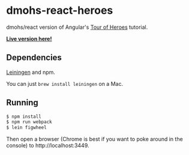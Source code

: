 # dmohs-react-heroes

dmohs/react version of Angular's [Tour of Heroes](https://angular.io/tutorial) tutorial.

**[Live version here!](https://zarsky-broad.github.io/dmohs-react-heroes/)**

## Dependencies

[Leiningen](https://leiningen.org) and npm.

You can just `brew install leiningen` on a Mac.

## Running

```sh
$ npm install
$ npm run webpack
$ lein figwheel
```

Then open a browser (Chrome is best if you want to poke around in the console) to http://localhost:3449.
